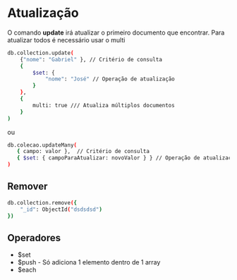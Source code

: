 # Atualização

O comando **update** irá atualizar o primeiro documento que encontrar. Para atualizar todos  é necessário usar o multi

```bash
db.collection.update(
    {"nome": "Gabriel" }, // Critério de consulta
    {
        $set: {
            "nome": "José" // Operação de atualização
        }
    },
    {
        multi: true /// Atualiza múltiplos documentos
    }
)
```

ou 

```bash
db.colecao.updateMany(
   { campo: valor },  // Critério de consulta
   { $set: { campoParaAtualizar: novoValor } } // Operação de atualização
)

```

## Remover

```bash
db.collection.remove({
    "_id": ObjectId("dsdsdsd")
})
```

## Operadores

- $set 
- $push - Só adiciona 1 elemento dentro de 1 array
- $each